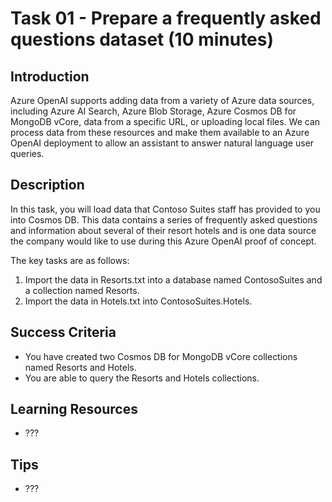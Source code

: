 # Task 01 - Prepare a frequently asked questions dataset (10 minutes)

## Introduction

Azure OpenAI supports adding data from a variety of Azure data sources, including Azure AI Search, Azure Blob Storage, Azure Cosmos DB for MongoDB vCore, data from a specific URL, or uploading local files. We can process data from these resources and make them available to an Azure OpenAI deployment to allow an assistant to answer natural language user queries.

## Description

In this task, you will load data that Contoso Suites staff has provided to you into Cosmos DB. This data contains a series of frequently asked questions and information about several of their resort hotels and is one data source the company would like to use during this Azure OpenAI proof of concept.

The key tasks are as follows:

1. Import the data in Resorts.txt into a database named ContosoSuites and a collection named Resorts.
2. Import the data in Hotels.txt into ContosoSuites.Hotels.

## Success Criteria

- You have created two Cosmos DB for MongoDB vCore collections named Resorts and Hotels.
- You are able to query the Resorts and Hotels collections.

## Learning Resources

- ???

## Tips

- ???